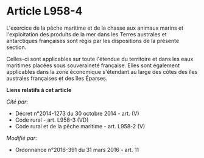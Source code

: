 # Article L958-4

L'exercice de la pêche maritime et de la chasse aux animaux marins et l'exploitation des produits de la mer dans les Terres
australes et antarctiques françaises sont régis par les dispositions de la présente section. 

Celles-ci sont applicables sur toute l'étendue du territoire et dans les eaux maritimes placées sous souveraineté française.
Elles sont également applicables dans la zone économique s'étendant au large des côtes des îles australes françaises et des
îles Éparses.

**Liens relatifs à cet article**

_Cité par_:

  - Décret n°2014-1273 du 30 octobre 2014 - art. (V)
  - Code rural - art. L958-3 (VD)
  - Code rural et de la pêche maritime - art. L958-2 (V)

_Modifié par_:

  - Ordonnance n°2016-391 du 31 mars 2016 - art. 11
